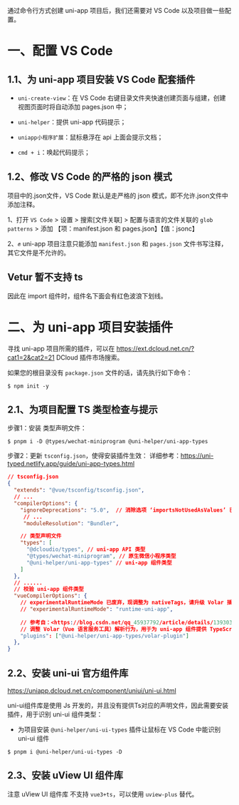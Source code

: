 通过命令行方式创建 uni-app 项目后，我们还需要对 VS Code 以及项目做一些配置。

# 一、配置 VS Code

## 1.1、为 uni-app 项目安装 VS Code 配套插件

* `uni-create-view`：在 VS Code 右键目录文件夹快速创建页面与组建，创建视图页面时将自动添加 pages.json 中；

* `uni-helper`：提供 uni-app 代码提示；

* `uniapp小程序扩展`：鼠标悬浮在 api 上面会提示文档；

* `cmd + i`：唤起代码提示；

## 1.2、修改 VS Code 的严格的 json 模式

项目中的.json文件，VS Code 默认是走严格的 json 模式，即不允许.json文件中添加注释。

1、打开 `VS Code` > 设置 > 搜索[文件关联] > 配置与语言的文件关联的 `glob patterns` > 添加 【项：manifest.json 和 pages.json】【值：jsonc】

2、✊ uni-app 项目注意只能添加 `manifest.json` 和 `pages.json` 文件书写注释，其它文件是不允许的。


## Vetur 暂不支持 ts

因此在 import 组件时，组件名下面会有红色波浪下划线。


# 二、为 uni-app 项目安装插件

寻找 uni-app 项目所需的插件，可以在 <https://ext.dcloud.net.cn/?cat1=2&cat2=21> DCloud 插件市场搜索。

如果您的根目录没有 `package.json` 文件的话，请先执行如下命令：
```shell
$ npm init -y
```

## 2.1、为项目配置 TS 类型检查与提示

步骤1：安装 类型声明文件：

```shell
$ pnpm i -D @types/wechat-miniprogram @uni-helper/uni-app-types
```

步骤2：更新 `tsconfig.json`，使得安装插件生效：
详细参考：<https://uni-typed.netlify.app/guide/uni-app-types.html>

```json
// tsconfig.json
{
  "extends": "@vue/tsconfig/tsconfig.json",
  // ...
  "compilerOptions": {
    "ignoreDeprecations": "5.0",  // 消除选项 ‘importsNotUsedAsValues’ 已被弃用，并将在 TypeScript 5.5 中停止使用
     // ...
     "moduleResolution": "Bundler",

    // 类型声明文件
    "types": [
      "@dcloudio/types", // uni-app API 类型
      "@types/wechat-miniprogram", // 原生微信小程序类型
      "@uni-helper/uni-app-types" // uni-app 组件类型
    ]
  },
  // ......
  // 校验 uni-app 组件类型
  "vueCompilerOptions": {
    // experimentalRuntimeMode 已废弃，现调整为 nativeTags，请升级 Volar 插件至最新版本
    // "experimentalRuntimeMode": "runtime-uni-app",
    
    // 参考自：<https://blog.csdn.net/qq_45937792/article/details/139303144>
    // 调整 Volar（Vue 语言服务工具）解析行为，用于为 uni-app 组件提供 TypeScript 类型
    "plugins": ["@uni-helper/uni-app-types/volar-plugin"]
  },
}
```

## 2.2、安装 uni-ui 官方组件库

<https://uniapp.dcloud.net.cn/component/uniui/uni-ui.html>

uni-ui组件库是使用 Js 开发的，并且没有提供Ts对应的声明文件，因此需要安装插件，用于识别 uni-ui 组件类型：

* 为项目安装 `@uni-helper/uni-ui-types` 插件让鼠标在 VS Code 中能识别 uni-ui 组件

```shell
$ pnpm i @uni-helper/uni-ui-types -D
```

## 2.3、安装 uView UI 组件库

注意 uView UI 组件库 不支持 `vue3+ts`，可以使用 `uview-plus` 替代。



